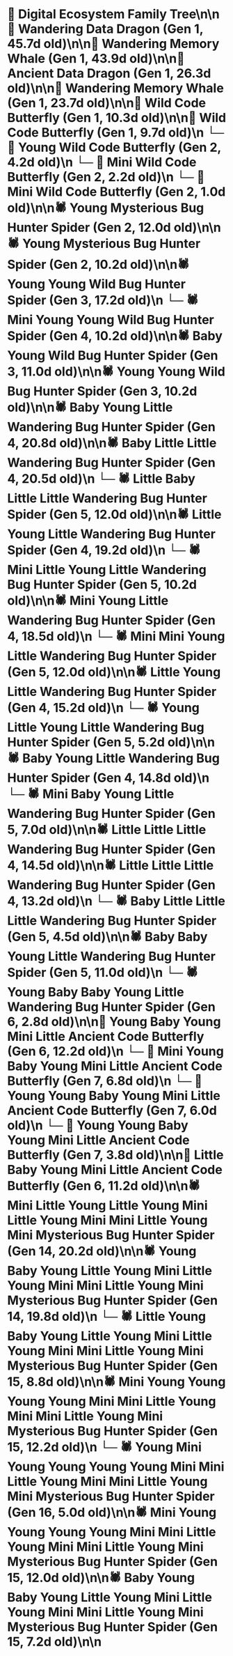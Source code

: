 # 🌳 Digital Ecosystem Family Tree\n\n🐉 Wandering Data Dragon (Gen 1, 45.7d old)\n\n🐋 Wandering Memory Whale (Gen 1, 43.9d old)\n\n🐉 Ancient Data Dragon (Gen 1, 26.3d old)\n\n🐋 Wandering Memory Whale (Gen 1, 23.7d old)\n\n🦋 Wild Code Butterfly (Gen 1, 10.3d old)\n\n🦋 Wild Code Butterfly (Gen 1, 9.7d old)\n  └─ 🦋 Young Wild Code Butterfly (Gen 2, 4.2d old)\n  └─ 🦋 Mini Wild Code Butterfly (Gen 2, 2.2d old)\n  └─ 🦋 Mini Wild Code Butterfly (Gen 2, 1.0d old)\n\n🕷️ Young Mysterious Bug Hunter Spider (Gen 2, 12.0d old)\n\n🕷️ Young Mysterious Bug Hunter Spider (Gen 2, 10.2d old)\n\n🕷️ Young Young Wild Bug Hunter Spider (Gen 3, 17.2d old)\n  └─ 🕷️ Mini Young Young Wild Bug Hunter Spider (Gen 4, 10.2d old)\n\n🕷️ Baby Young Wild Bug Hunter Spider (Gen 3, 11.0d old)\n\n🕷️ Young Young Wild Bug Hunter Spider (Gen 3, 10.2d old)\n\n🕷️ Baby Young Little Wandering Bug Hunter Spider (Gen 4, 20.8d old)\n\n🕷️ Baby Little Little Wandering Bug Hunter Spider (Gen 4, 20.5d old)\n  └─ 🕷️ Little Baby Little Little Wandering Bug Hunter Spider (Gen 5, 12.0d old)\n\n🕷️ Little Young Little Wandering Bug Hunter Spider (Gen 4, 19.2d old)\n  └─ 🕷️ Mini Little Young Little Wandering Bug Hunter Spider (Gen 5, 10.2d old)\n\n🕷️ Mini Young Little Wandering Bug Hunter Spider (Gen 4, 18.5d old)\n  └─ 🕷️ Mini Mini Young Little Wandering Bug Hunter Spider (Gen 5, 12.0d old)\n\n🕷️ Little Young Little Wandering Bug Hunter Spider (Gen 4, 15.2d old)\n  └─ 🕷️ Young Little Young Little Wandering Bug Hunter Spider (Gen 5, 5.2d old)\n\n🕷️ Baby Young Little Wandering Bug Hunter Spider (Gen 4, 14.8d old)\n  └─ 🕷️ Mini Baby Young Little Wandering Bug Hunter Spider (Gen 5, 7.0d old)\n\n🕷️ Little Little Little Wandering Bug Hunter Spider (Gen 4, 14.5d old)\n\n🕷️ Little Little Little Wandering Bug Hunter Spider (Gen 4, 13.2d old)\n  └─ 🕷️ Baby Little Little Little Wandering Bug Hunter Spider (Gen 5, 4.5d old)\n\n🕷️ Baby Baby Young Little Wandering Bug Hunter Spider (Gen 5, 11.0d old)\n  └─ 🕷️ Young Baby Baby Young Little Wandering Bug Hunter Spider (Gen 6, 2.8d old)\n\n🦋 Young Baby Young Mini Little Ancient Code Butterfly (Gen 6, 12.2d old)\n  └─ 🦋 Mini Young Baby Young Mini Little Ancient Code Butterfly (Gen 7, 6.8d old)\n  └─ 🦋 Young Young Baby Young Mini Little Ancient Code Butterfly (Gen 7, 6.0d old)\n  └─ 🦋 Young Young Baby Young Mini Little Ancient Code Butterfly (Gen 7, 3.8d old)\n\n🦋 Little Baby Young Mini Little Ancient Code Butterfly (Gen 6, 11.2d old)\n\n🕷️ Mini Little Young Little Young Mini Little Young Mini Mini Little Young Mini Mysterious Bug Hunter Spider (Gen 14, 20.2d old)\n\n🕷️ Young Baby Young Little Young Mini Little Young Mini Mini Little Young Mini Mysterious Bug Hunter Spider (Gen 14, 19.8d old)\n  └─ 🕷️ Little Young Baby Young Little Young Mini Little Young Mini Mini Little Young Mini Mysterious Bug Hunter Spider (Gen 15, 8.8d old)\n\n🕷️ Mini Young Young Young Young Mini Mini Little Young Mini Mini Little Young Mini Mysterious Bug Hunter Spider (Gen 15, 12.2d old)\n  └─ 🕷️ Young Mini Young Young Young Young Mini Mini Little Young Mini Mini Little Young Mini Mysterious Bug Hunter Spider (Gen 16, 5.0d old)\n\n🕷️ Mini Young Young Young Young Mini Mini Little Young Mini Mini Little Young Mini Mysterious Bug Hunter Spider (Gen 15, 12.0d old)\n\n🕷️ Baby Young Baby Young Little Young Mini Little Young Mini Mini Little Young Mini Mysterious Bug Hunter Spider (Gen 15, 7.2d old)\n\n